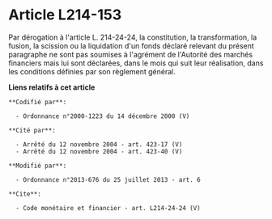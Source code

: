 # Article L214-153

Par dérogation à l'article L. 214-24-24, la constitution, la transformation, la fusion, la scission ou la liquidation d'un
fonds déclaré relevant du présent paragraphe ne sont pas soumises à l'agrément de l'Autorité des marchés financiers mais lui
sont déclarées, dans le mois qui suit leur réalisation, dans les conditions définies par son règlement général.

**Liens relatifs à cet article**

	**Codifié par**:

	  - Ordonnance n°2000-1223 du 14 décembre 2000 (V)

	**Cité par**:

	  - Arrêté du 12 novembre 2004 - art. 423-17 (V)
	  - Arrêté du 12 novembre 2004 - art. 423-40 (V)

	**Modifié par**:

	  - Ordonnance n°2013-676 du 25 juillet 2013 - art. 6

	**Cite**:

	  - Code monétaire et financier - art. L214-24-24 (V)
